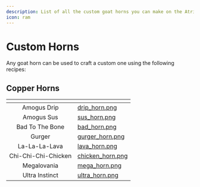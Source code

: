 ```yaml
---
description: List of all the custom goat horns you can make on the AtriocSMP
icon: ram
---
```


# Custom Horns

Any goat horn can be used to craft a custom one using the following recipes:



## Copper Horns

<table data-card-size="large" data-view="cards"><thead><tr><th align="center"></th><th data-hidden data-card-cover data-type="files"></th></tr></thead><tbody><tr><td align="center">Amogus Drip</td><td><a href=".gitbook/assets/drip_horn.png">drip_horn.png</a></td></tr><tr><td align="center">Amogus Sus</td><td><a href=".gitbook/assets/sus_horn.png">sus_horn.png</a></td></tr><tr><td align="center">Bad To The Bone</td><td><a href=".gitbook/assets/bad_horn.png">bad_horn.png</a></td></tr><tr><td align="center">Gurger</td><td><a href=".gitbook/assets/gurger_horn.png">gurger_horn.png</a></td></tr><tr><td align="center">La-La-La-Lava</td><td><a href=".gitbook/assets/lava_horn.png">lava_horn.png</a></td></tr><tr><td align="center">Chi-Chi-Chi-Chicken</td><td><a href=".gitbook/assets/chicken_horn.png">chicken_horn.png</a></td></tr><tr><td align="center">Megalovania</td><td><a href=".gitbook/assets/mega_horn.png">mega_horn.png</a></td></tr><tr><td align="center">Ultra Instinct</td><td><a href=".gitbook/assets/ultra_horn.png">ultra_horn.png</a></td></tr></tbody></table>

